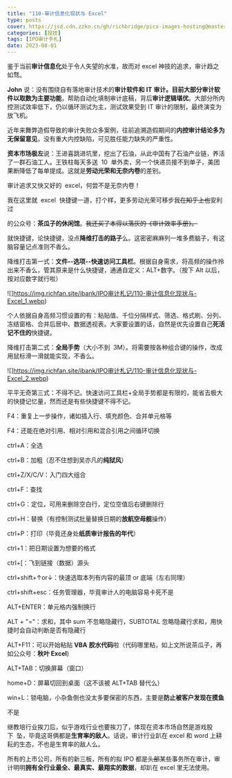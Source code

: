 ```yaml
---
title: "110-审计信息化现状与 Excel"
type: posts
cover: https://jsd.cdn.zzko.cn/gh/richbridge/picx-images-hosting@master/thumbnail/audit.jpg
categories: [投技]
tags: [IPO审计手札]
date: 2023-08-01
---
```

鉴于当前**审计信息化**处于令人失望的水准，故而对 excel 神技的追求，审计趋之如骛。

**John** 说：没有围绕自有落地审计技术的**审计软件和** **IT** **审计。**目前大部分审计软件**以取数为主要功能**，帮助自动化填制审计底稿，背后**审计逻辑堪优**。大部分所内控测试效率低下，仍以循环测试为主，测试效果受到 IT 审计的限制，最终演变为放飞机。

近年来舞弊造假导致的审计失败众多案例，往前追溯造假期间的**内控审计结论多为无保留意见**，没有重大内控缺陷，可见胜任能力缺失的严重性。

**资本市场极左**说：王进喜跳进坑里，挖出了石油，从此中国有了石油产业链，养活了一群石油工人。王铁柱每天多送  10  单外卖，另一个快递员接不到单子，美团果断降低了每单提成。这就是**劳动光荣和无奈内卷**的差别。

审计追求又快又好的  excel，何尝不是无奈内卷！

我在这里就  excel  快捷键一道，打个样，更多劳动光荣可移步我~~在知乎上也~~安利过

的公众号：**茶瓜子的休闲馆**。~~我还买了本得以落灰的《审计效率手册》。~~

  

就快捷键，论快捷键，没点**降维打击的路子**么。这密密麻麻列一堆多费脑子，有这脑容量记点准则不香么。

降维打击第一式：**文件--选项--快速访问工具栏**。根据自身需求，将高频的操作拎出来不香么，管其原来是什么快捷键，通通自定义：ALT+数字。（按下 Alt 以后，按对应数字就行啦）

![]https://img.richfan.site/ibank/IPO审计札记/110-审计信息化现状与-Excel_1.webp)

个人依据自身高频习惯设置的有：粘贴值、千位分隔样式、筛选、格式刷、分列、冻结窗格、合并后居中、数据透视表。大家要设置的话，自然是优先设置自己**死活记不住的**快捷键。

  

降维打击第二式：**全局手势**（大小不到  3M）。将需要按各种组合键的操作，改成用鼠标滑一滑就能实现，不香么。

![]https://img.richfan.site/ibank/IPO审计札记/110-审计信息化现状与-Excel_2.webp)

平平无奇第三式：不得不记。快速访问工具栏+全局手势都是有限的，能省去极大的快捷记忆量，然而还是有些快捷键不得不记。

F4：重复上一步操作，诸如插入行、填充颜色、合并单元格等

F4：还能在绝对引用、相对引用和混合引用之间循环切换

ctrl+A：全选

ctrl+B：加粗（忍不住想到吴亦凡的**纯狱风**）

ctrl+Z/X/C/V：入门四大组合

ctrl+F：查找

ctrl+G：定位，可用来删除空白行，定位空值后右键删除行

ctrl+H：替换（有控制测试批量替换日期的**放航空母舰**操作）

ctrl+P：打印（毕竟还身处**纸质审计报告的年代**）

ctrl+1：把日期设置为想要的格式

ctrl+[：飞到链接（数据）源头

  

ctrl+shift+↑or↓：快速选取本列有内容的最顶 or 底端（左右同理）

ctrl+shift+esc：任务管理器，毕竟审计人的电脑容易卡死不是

ALT+ENTER：单元格内强制换行

ALT + "="：求和，其中 sum 不忽略隐藏行，SUBTOTAL 忽略隐藏行求和，用快捷时会自动判断是否有隐藏行

ALT+F11：可以开始粘贴 **VBA** **胶水代码**啦（代码哪里粘，如上文所说茶瓜子，再如公众号：**秋叶 Excel**)

ALT+TAB：切换屏幕（窗口）

home+D：屏幕切回到桌面（这不该被 ALT+TAB 替代么）

win+L：锁电脑，小杂鱼倒也没太多要保密的东西，主要是**防止被客户发现在摸鱼**

不是

  

继教培行业挨刀后，似乎游戏行业也要挨刀了，体现在资本市场自然是游戏股下  坠，毕竟这哥俩都是**生育率的敌人**。话说，审计行业趴在 excel 和 word 上耕耘的生态，不也是生育率的敌人么。

所有的上市公司，所有的新三板，所有的拟 IPO 都是~~头部~~某些事务所在审计，审计明明**拥有全行业最全、最真实、最翔实的数据**，却趴在 excel 里无法使用。